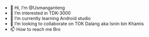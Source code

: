 - 👋 Hi, I’m @Usmanganteng
- 👀 I’m interested in TDK-3000
- 🌱 I’m currently learning Android studio
- 💞️ I’m looking to collaborate on TOK Dalang aka Isnin bin Khamis
- 📫 How to reach me Bro

<!---
Usmanganteng/Usmanganteng is a ✨ special ✨ repository because its `README.md` (this file) appears on your GitHub profile.
You can click the Preview link to take a look at your changes.
--->
